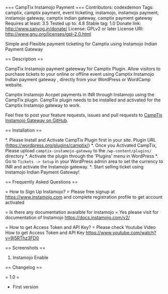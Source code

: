 === CampTix Instamojo Payment ===
Contributors:      codexdemon
Tags:              camptix, camptix payment, event ticketing, instamojo, instamojo payment, instamojo gateway, camptix indian gateway, camptix payment gateway
Requires at least: 3.5
Tested up to:      4.8
Stable tag:        1.0
Donate link:       http://www.sanyog.in/donate/
License:           GPLv2 or later
License URI:       http://www.gnu.org/licenses/gpl-2.0.html

Simple and Flexible payment ticketing for Camptix using Instamojo Indian Payment Gateway

== Description ==

CampTix Instamojo payment gateeway for Camptix Plugin. Allow visitors to purchase tickets to your online or offline event using Camptix Instamojo Indian payment gateway , directly from your WordPress or WordCamp website.

Camptix Instamojo Accpet payments in INR through Instamojo using the CampTix plugin. CampTix plugin needs to be installed and activated for the Camptix Instamojo gateway to work.

Feel free to post your feature requests, issues and pull requests to [CampTix Instamojo Gateway on GitHub](https://github.com/sanyog/camptix-instamojo-gateway "CampTix Instamojo Gateway on GitHub").


== Installation ==

*. Please Install and Activate CampTix Plugin first in your site. Plugin URL (https://wordpress.org/plugins/camptix/)
*. Once you Activated CampTix, Please upload `camptix-instamojo-gateway` to the `/wp-content/plugins/` directory
*. Activate the plugin through the 'Plugins' menu in WordPress
*. Go to `Tickets -> Setup` in your WordPress admin area to set the currency to INR and activate the Instamojo gateway.
*. Start selling ticket using Instamojo Indian Payment Gateway!

== Frequently Asked Questions ==

= How to Sign Up Instamojo? =
Please free signup at https://www.instamojo.com and complete registration profile to get account activated

= Is there any documentation avaialble for instamojo =
Yes please visit for documentation of Instamojo https://docs.instamojo.com/v2/

= How to get Access Token and API Key? =
Please check Youtube Video How to get Access Token and API Key https://www.youtube.com/watch?v=9j5RThz3FD0

== Screenshots ==

1. Instamojo Enable

== Changelog ==

= 1.0 =
* First version
